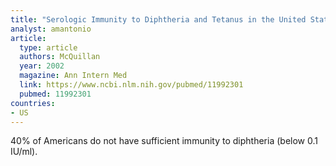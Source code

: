```yaml
---
title: "Serologic Immunity to Diphtheria and Tetanus in the United States"
analyst: amantonio
article:
  type: article
  authors: McQuillan
  year: 2002
  magazine: Ann Intern Med
  link: https://www.ncbi.nlm.nih.gov/pubmed/11992301
  pubmed: 11992301
countries:
- US
---
```


40% of Americans do not have sufficient immunity to diphtheria (below 0.1 IU/ml).
